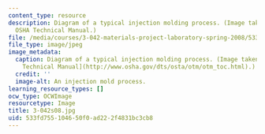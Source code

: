 ```yaml
---
content_type: resource
description: Diagram of a typical injection molding process. (Image taken from the
  OSHA Technical Manual.)
file: /media/courses/3-042-materials-project-laboratory-spring-2008/533fd755104650f0ad222f4831bc3cb8_3-042s08.jpg
file_type: image/jpeg
image_metadata:
  caption: Diagram of a typical injection molding process. (Image taken from the [OSHA
    Technical Manual](http://www.osha.gov/dts/osta/otm/otm_toc.html).)
  credit: ''
  image-alt: An injection mold process.
learning_resource_types: []
ocw_type: OCWImage
resourcetype: Image
title: 3-042s08.jpg
uid: 533fd755-1046-50f0-ad22-2f4831bc3cb8
---
```

